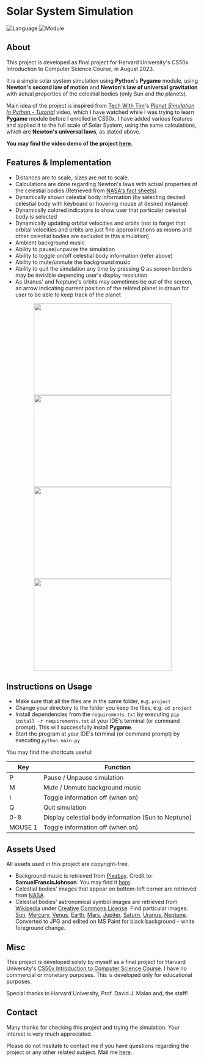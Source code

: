 # Solar System Simulation

![Language](https://img.shields.io/badge/language-python-blue)
![Module](https://img.shields.io/badge/module-pygame-orange)

## About

This project is developed as final project for Harvard University's CS50x Introduction to Computer Science Course, in August 2023.

It is a simple solar system simulation using **Python**'s **Pygame** module, using **Newton's second law of motion** and **Newton's law of universal gravitation** with actual properties of the celestial bodies (only Sun and the planets).

Main idea of the project is inspired from <a href="https://www.youtube.com/@TechWithTim">Tech With Tim</a>'s <a href="https://www.youtube.com/watch?v=WTLPmUHTPqo"><i>Planet Simulation In Python - Tutorial</i></a> video, which I have watched while I was trying to learn **Pygame** module before I enrolled in CS50x. I have added various features and applied it to the full scale of Solar System, using the same calculations, which are **Newton's universal laws**, as stated above.

**You may find the video demo of the project <a href="https://www.youtube.com/watch?v=n77mRVHwe5w">here</a>.**

## Features & Implementation

- Distances are to scale, sizes are not to scale.
- Calculations are done regarding Newton's laws with actual properties of the celestial bodies (Retrieved from <a href="https://nssdc.gsfc.nasa.gov/planetary/factsheet/">NASA's fact sheets</a>)
- Dynamically shown celestial body information (by selecting desired celestial body with keyboard or hovering mouse at desired instance)
- Dynamically colored indicators to show user that particular celestial body is selected
- Dynamically updating orbital velocities and orbits (not to forget that orbital velocities and orbits are just fine approximations as moons and other celestial bodies are excluded in this simulation)
- Ambient background music
- Ability to pause/unpause the simulation
- Ability to toggle on/off celestial body information (refer above)
- Ability to mute/unmute the background music
- Ability to quit the simulation any time by pressing Q as screen borders may be invisible depending user's display resolution
- As Uranus' and Neptune's orbits may sometimes be out of the screen, an arrow indicating current position of the related planet is drawn for user to be able to keep track of the planet

<center>
<div>
    <img src="https://i.imgur.com/MVt0M5c.png" width="360" height="240"/>
    <img src="https://i.imgur.com/9vjm11h.png" width="360" height="240"/>
</div>
</center>
<center>
<div>
    <img src="https://i.imgur.com/Odld53q.png" width="360" height="240"/>
    <img src="https://i.imgflip.com/7ulnl2.gif" width="360" height="240/">
</div>
</center>

## Instructions on Usage

- Make sure that all the files are in the same folder, e.g. ```project```
- Change your directory to the folder you keep the files, e.g. ```cd project```
- Install dependencies from the ```requirements.txt``` by executing ```pip install -r requirements.txt``` at your IDE's terminal (or command prompt). This will successfully install **Pygame**.
- Start the program at your IDE's terminal (or command prompt) by executing ```python main.py```

You may find the shortcuts useful:

| Key      | Function                                                  |
| ---------| ----------------------------------------------------------|
| P        | Pause / Unpause simulation                                |
| M        | Mute / Unmute background music                            |
| I        | Toggle information off (when on)                          |
| Q        | Quit simulation                                           |
| 0-8      | Display celestial body information (Sun to Neptune)       |
| MOUSE 1  | Toggle information off (when on)                          |

## Assets Used

All assets used in this project are copyright-free. 

- Background music is retrieved from <a href="https://pixabay.com/">Pixabay</a>. Credit to: **SamuelFrancisJohnson**. You may find it <a href="https://pixabay.com/sound-effects/superspacy-atmosphere-106826/">here</a>.
- Celestial bodies' images that appear on bottom-left corner are retrieved from <a href="https://images.nasa.gov/">NASA</a>.
- Celestial bodies' astronomical symbol images are retrieved from <a href="https://en.wikipedia.org">Wikipedia</a> under <a href="https://creativecommons.org/licenses/by-sa/4.0/deed.en">Creative Commons License</a>. Find particular images: <a href="https://en.wikipedia.org/wiki/File:Sun_symbol_(fixed_width).svg">Sun</a>, <a href="https://en.wikipedia.org/wiki/File:Mercury_symbol_(fixed_width).svg">Mercury</a>, <a href="https://en.wikipedia.org/wiki/File:Venus_symbol_(fixed_width).svg">Venus</a>, <a href="https://en.wikipedia.org/wiki/File:Globus_cruciger_(fixed_width).svg">Earth</a>, <a href="https://en.wikipedia.org/wiki/File:Mars_symbol_(fixed_width).svg">Mars</a>, <a href="https://en.wikipedia.org/wiki/File:Jupiter_symbol_(fixed_width).svg">Jupiter</a>, <a href="https://en.wikipedia.org/wiki/File:Saturn_symbol_(fixed_width).svg">Saturn</a>, <a href="https://en.wikipedia.org/wiki/File:Uranus_symbol_(fixed_width).svg">Uranus</a>, <a href="https://en.wikipedia.org/wiki/File:Neptune_symbol_(fixed_width).svg">Neptune</a>. Converted to JPG and edited on MS Paint for black background - white foreground change.

## Misc

This project is developed solely by myself as a final project for Harvard University's <a href="https://cs50.harvard.edu/x/2023/">CS50x Introduction to Computer Science Course</a>. I have no commercial or monetary purposes. This is developed only for educational purposes.

Special thanks to Harvard University, Prof. David J. Malan and, the staff!

## Contact

Many thanks for checking this project and trying the simulation. Your interest is very much appreciated.

Please do not hesitate to contact me if you have questions regarding the project or any other related subject. Mail me <a href="mailto:leventpolat408@gmail.com">here</a>.